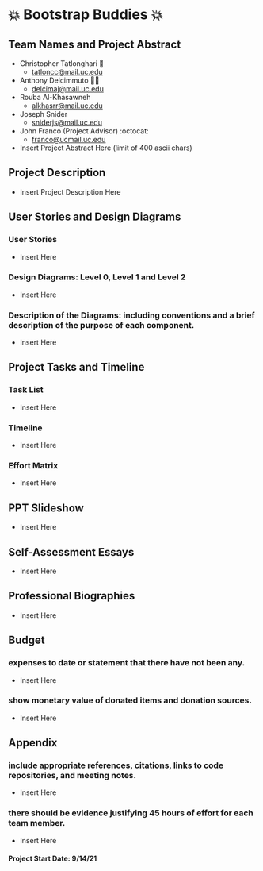 # 💥 Bootstrap Buddies 💥

## Team Names and Project Abstract 
* Christopher Tatlonghari 🌟
  * tatloncc@mail.uc.edu
* Anthony Delcimmuto 👨‍💻
  * delcimaj@mail.uc.edu
* Rouba Al-Khasawneh
  * alkhasrr@mail.uc.edu
* Joseph Snider
  * sniderjs@mail.uc.edu
* John Franco (Project Advisor) :octocat:
  * franco@ucmail.uc.edu
* Insert Project Abstract Here (limit of 400 ascii chars)

## Project Description
* Insert Project Description Here

## User Stories and Design Diagrams
### User Stories
  * Insert Here
### Design Diagrams: Level 0, Level 1 and Level 2 
  * Insert Here
### Description of the Diagrams: including conventions and a brief description of the purpose of each component.
  * Insert Here

## Project Tasks and Timeline
### Task List
  * Insert Here
### Timeline
  * Insert Here
### Effort Matrix
  * Insert Here

## PPT Slideshow
* Insert Here

## Self-Assessment Essays
* Insert Here

## Professional Biographies
* Insert Here

## Budget
### expenses to date or statement that there have not been any.
  * Insert Here
### show monetary value of donated items and donation sources.
  * Insert Here

## Appendix
### include appropriate references, citations, links to code repositories, and meeting notes.
  * Insert Here
### there should be evidence justifying 45 hours of effort for each team member.
  * Insert Here



#### Project Start Date:  9/14/21
